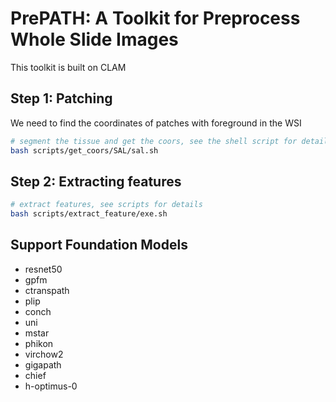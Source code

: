 # PrePATH: A Toolkit for Preprocess Whole Slide Images 
This toolkit is built on CLAM

## Step 1: Patching
We need to find the coordinates of patches with foreground in the WSI

```bash
# segment the tissue and get the coors, see the shell script for details
bash scripts/get_coors/SAL/sal.sh
```
## Step 2: Extracting features
```bash
# extract features, see scripts for details
bash scripts/extract_feature/exe.sh
```
## Support Foundation Models
* resnet50
* gpfm
* ctranspath
* plip
* conch
* uni
* mstar
* phikon
* virchow2
* gigapath
* chief
* h-optimus-0


